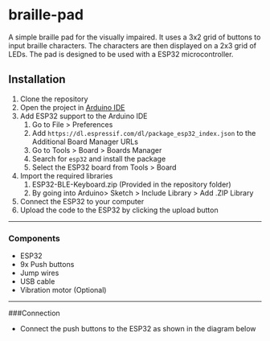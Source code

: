 # braille-pad
A simple braille pad for the visually impaired. It uses a 3x2 grid of buttons to input braille characters. The characters are then displayed on a 2x3 grid of LEDs. The pad is designed to be used with a ESP32 microcontroller.

## Installation
1. Clone the repository
2. Open the project in [Arduino IDE](https://www.arduino.cc/en/software)
3. Add ESP32 support to the Arduino IDE
   1. Go to File > Preferences
   2. Add `https://dl.espressif.com/dl/package_esp32_index.json` to the Additional Board Manager URLs
   3. Go to Tools > Board > Boards Manager
   4. Search for `esp32` and install the package
   5. Select the ESP32 board from Tools > Board
4. Import the required libraries
   1. ESP32-BLE-Keyboard.zip (Provided in the repository folder) 
   2. By going into Arduino> Sketch > Include Library > Add .ZIP Library
5. Connect the ESP32 to your computer
6. Upload the code to the ESP32 by clicking the upload button

---
### Components
- ESP32
- 9x Push buttons
- Jump wires
- USB cable
- Vibration motor (Optional)

---
###Connection
- Connect the push buttons to the ESP32 as shown in the diagram below
